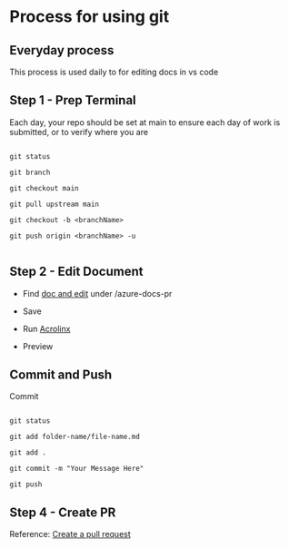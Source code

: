 # Process for using git

## Everyday process

This process is used daily to for editing docs in vs code

## Step 1 - Prep Terminal
Each day, your repo should be set at main to ensure each day of work is submitted, or to verify where you are

```powershell-interactive

git status

git branch

git checkout main

git pull upstream main

git checkout -b <branchName>

git push origin <branchName> -u


```

## Step 2 - Edit Document

- Find [doc and edit](https://review.docs.microsoft.com/en-us/help/contribute/edit-doc-with-vs-code-and-git-cli?branch=main#edit-the-file) under /azure-docs-pr

- Save

- Run [Acrolinx](https://review.docs.microsoft.com/en-us/help/contribute/edit-doc-with-vs-code-and-git-cli?branch=main#run-acrolinx)

- Preview

## Commit and Push

Commit
```azurepowershell

git status

git add folder-name/file-name.md

git add .

git commit -m "Your Message Here"

git push

```

## Step 4 - Create PR

Reference: [Create a pull request](https://review.docs.microsoft.com/en-us/help/contribute/edit-doc-with-vs-code-and-git-cli?branch=main#run-acrolinx)

